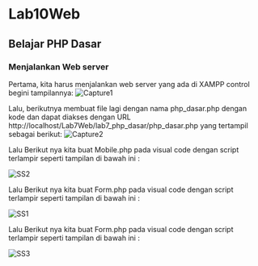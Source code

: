 # Lab10Web
## Belajar PHP Dasar

### Menjalankan Web server
Pertama, kita harus menjalankan web server yang ada di XAMPP control begini tampilannya:
![Capture1](https://user-images.githubusercontent.com/99000657/205918522-a2daa72e-0be6-45e9-a4ea-b6705b041cff.PNG)


Lalu, berikutnya membuat file lagi dengan nama php_dasar.php dengan kode dan dapat diakses dengan URL http://localhost/Lab7Web/lab7_php_dasar/php_dasar.php yang tertampil sebagai berikut:
![Capture2](https://user-images.githubusercontent.com/99000657/205918721-24d6bde0-bf5f-4d33-b04f-6c96fa504969.PNG)

Lalu Berikut nya kita buat Mobile.php pada visual code dengan script terlampir seperti tampilan di bawah ini : 

![SS2](https://user-images.githubusercontent.com/99000657/205918737-895da559-fee6-444c-ac82-8bee6c06f58c.PNG)

Lalu Berikut nya kita buat Form.php pada visual code dengan script terlampir seperti tampilan di bawah ini : 

![SS1](https://user-images.githubusercontent.com/99000657/205918734-fba4d71c-9fb9-4bcb-b156-4b742ecd32de.PNG)


Lalu Berikut nya kita buat Form.php pada visual code dengan script terlampir seperti tampilan di bawah ini : 

![SS3](https://user-images.githubusercontent.com/99000657/205918739-f1071f37-d216-402a-9dcb-a6044bd11a72.PNG)
